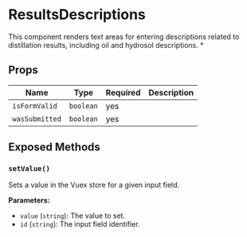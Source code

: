 # ResultsDescriptions

This component renders text areas for entering descriptions related to distillation results, including oil and hydrosol descriptions.
 *

## Props

| Name | Type | Required | Description |
|------|------|----------|-------------|
| `isFormValid` | `boolean` | yes |  |
| `wasSubmitted` | `boolean` | yes |  |

## Exposed Methods

### `setValue()`
Sets a value in the Vuex store for a given input field.

**Parameters:**
- `value` (`string`): The value to set.
- `id` (`string`): The input field identifier.
